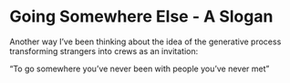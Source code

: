 # Going Somewhere Else - A Slogan

Another way I’ve been thinking about the idea of the generative process transforming strangers into crews as an invitation:

“To go somewhere you’ve never been with people you’ve never met”
